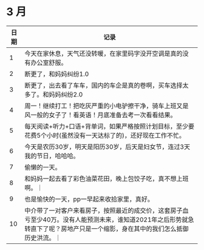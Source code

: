 # 3 月

| 日期 | 记录 |
|-------|--------------|
| 1 | 今天在家休息，天气还没转暖，在家里码字没开空调是真的没有办公室舒服。|
| 2 | 断更了，和妈妈纠纷1.0 |
| 3 | 断更了，出去看了车车，国内的车企是真的卷啊，买车选择太多了。和妈妈纠纷2.0 |
| 4 | 周一！继续打工！把吃灰严重的小电驴擦干净，骑车上班又是风一般的女子了！看英语！月底准备去考一次看看结果。 |
| 5 | 每天阅读+听力+口语+背单词，如果严格按照计划目标，至少要花费5个小时(虽然没有一天达标了的)，还好现在工作不忙。 |
| 6 | 今天是农历30岁，明天是阳历30岁，后天是妇女节，连过3天我的节日，哈哈哈。|
| 7 | 偷懒的一天。|
| 8 | 和妈妈一起去看了彩色油菜花田，晚上包饺子吃，真不想上班啊。｜
| 9 | 也是愉快的一天，pp一早起来收拾家里，真好。|
| 10 | 中介带了一对客户来看房子，按照最近的成交价，这套房子血亏至少40万。没有人能预测未来，谁知道2021年之后形势就急转直下了呢？房地产只是一个缩影，身在其中的我们怎么抵御历史洪流。｜
